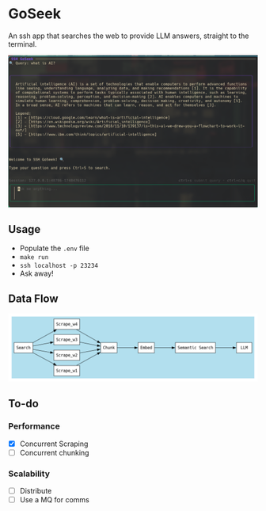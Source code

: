 # GoSeek

An ssh app that searches the web to provide LLM answers, straight to the terminal.

![GoSeek](./docs/example.png)

## Usage

- Populate the `.env` file
- `make run`
- `ssh localhost -p 23234`
- Ask away!

## Data Flow

![arch](./docs/graphviz/arch.png)

## To-do

### Performance

- [x] Concurrent Scraping
- [ ] Concurrent chunking

### Scalability

- [ ] Distribute
- [ ] Use a MQ for comms
